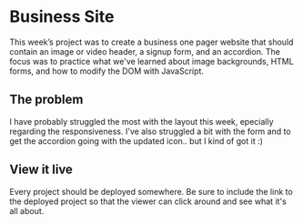 # Business Site
This week’s project was to create a business one pager website that should contain an image or video header, a signup form, and an accordion. The focus was to practice what we've learned about image backgrounds, HTML forms, and how to modify the DOM with JavaScript.

## The problem
I have probably struggled the most with the layout this week, epecially regarding the responsiveness. I've also struggled a bit with the form and to get the accordion going with the updated icon.. but I kind of got it :)


## View it live
Every project should be deployed somewhere. Be sure to include the link to the deployed project so that the viewer can click around and see what it's all about.

